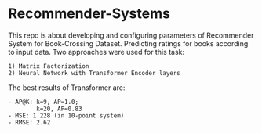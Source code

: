 # Recommender-Systems
This repo is about developing and configuring parameters of Recommender System for Book-Crossing Dataset. 
Predicting ratings for books according to input data. Two approaches were used for this task:
    
    1) Matrix Factorization
    2) Neural Network with Transformer Encoder layers

The best results of Transformer are:
    
    - AP@K: k=9, AP=1.0;
            k=20, AP=0.83
    - MSE: 1.228 (in 10-point system)
    - RMSE: 2.62
